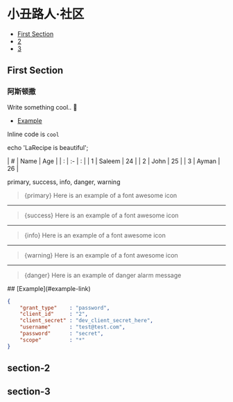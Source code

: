 # 小丑路人·社区

- [First Section](#section-1)
- [2](#section-2)
- [3](#section-3)

<a name="section-1"></a>
## First Section

### 阿斯顿撒

Write something cool.. 🦊

- [Example](#example-link)

Inline code is `cool`


echo 'LaRecipe is beautiful';


| # | Name   | Age |
| : |   :-   |  :  |
| 1 | Saleem | 24  |
| 2 | John   | 25  |
| 3 | Ayman  | 26  |


primary, success, info, danger, warning

> {primary} Here is an example of a font awesome icon


--- 

> {success} Here is an example of a font awesome icon

---
> {info} Here is an example of a font awesome icon

---
> {warning} Here is an example of a font awesome icon

---
> {danger} Here is an example of danger alarm message



<a name="example-link">
## [Example](#example-link)


```json
{
    "grant_type"    : "password",
    "client_id"     : "2",
    "client_secret" : "dev_client_secret_here",
    "username"      : "test@test.com",
    "password"      : "secret",
    "scope"         : "*"
}
```


<a name="section-2"></a>
## section-2

<a name="section-3"></a>
## section-3
